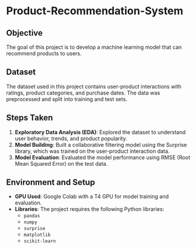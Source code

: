 # Product-Recommendation-System

## Objective
The goal of this project is to develop a machine learning model that can recommend products to users.

## Dataset
The dataset used in this project contains user-product interactions with ratings, product categories, and purchase dates. The data was preprocessed and split into training and test sets.

## Steps Taken
1. **Exploratory Data Analysis (EDA)**: Explored the dataset to understand user behavior, trends, and product popularity.
2. **Model Building**: Built a collaborative filtering model using the Surprise library, which was trained on the user-product interaction data.
3. **Model Evaluation**: Evaluated the model performance using RMSE (Root Mean Squared Error) on the test data.

## Environment and Setup
- **GPU Used**: Google Colab with a T4 GPU for model training and evaluation.
- **Libraries**: The project requires the following Python libraries:
  - `pandas`
  - `numpy`
  - `surprise`
  - `matplotlib`
  - `scikit-learn`
